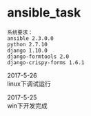 # ansible_task  

```
系统要求：
ansible 2.3.0.0
python 2.7.10
django 1.10.0
django-formtools 2.0
django-crispy-forms 1.6.1  
```

2017-5-26  
linux下调试运行  

2017-5-25  
win下开发完成
